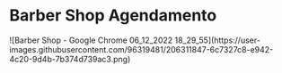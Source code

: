 <h1>Barber Shop Agendamento</h1>
![Barber Shop - Google Chrome 06_12_2022 18_29_55](https://user-images.githubusercontent.com/96319481/206311847-6c7327c8-e942-4c20-9d4b-7b374d739ac3.png)


